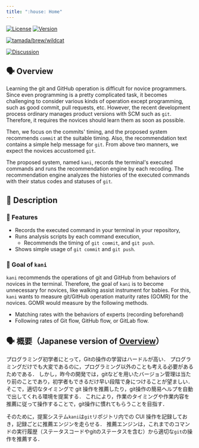```yaml
---
title: ":house: Home"
---
```


[![License](https://img.shields.io/badge/License-CC0--1.0-blue?logo=spdx)](https://creativecommons.org/publicdomain/zero/1.0/)
[![Version](https://img.shields.io/badge/Version-1.0.0-blue.svg)](https://github.com/tamadalab/kani/releases/tag/v1.0.0)

[![tamada/brew/wildcat](https://img.shields.io/badge/Homebrew-tamadalab%2Fbrew%2Fkani-green?logo=homebrew)](https://github.com/tamadalab/homebrew-brew)

[![Discussion](https://img.shields.io/badge/GitHub-Discussion-orange?logo=GitHub)](https://github.com/tamadalab/kani/discussions)

## :speaking_head: Overview

Learning the git and GitHub operation is difficult for novice programmers.
Since even programming is a pretty complicated task, it becomes challenging to consider various kinds of operation except programming, such as good commit, pull requests, etc.
However, the recent development process ordinary manages product versions with SCM such as `git`.
Therefore, it requires the novices should learn them as soon as possible.

Then, we focus on the commits' timing, and the proposed system recommends `commit` at the suitable timing.
Also, the recommendation text contains a simple help message for `git`.
From above two manners, we expect the novices accustomed `git`.

The proposed system, named `kani`, records the terminal's executed commands and runs the recommendation engine by each recoding.
The recommendation engine analyzes the histories of the executed commands with their status codes and statuses of `git`.

## :speech_balloon: Description

### :wind_chime: Features

* Records the executed command in your terminal in your repository,
* Runs analysis scripts by each command execution,
    * Recommends the timing of `git commit`, and `git push`.
* Shows simple usage of `git commit` and `git push`.

### :checkered_flag: Goal of `kani`

`kani` recommends the operations of git and GitHub from behaviors of novices in the terminal.
Therefore, the goal of `kani` is to become unnecessary for novices, like walking assist instrument for babies.
For this, `kani` wants to measure git/GitHub operation maturity rates (GOMR) for the novices.
GOMR would measure by the following methods.

* Matching rates with the behaviors of experts (recording beforehand)
* Following rates of Git flow, GitHub flow, or GitLab flow.



## :speaking_head: 概要（Japanese version of [Overview](#-overview)）

プログラミング初学者にとって，Gitの操作の学習はハードルが高い．
プログラミングだけでも大変であるのに，プログラミング以外のことも考える必要があるためである．
しかし，昨今の開発では，gitなどを用いたバージョン管理は当たり前のことであり，初学者もできるだけ早い段階で身につけることが望ましい．
そこで，適切なタイミングで git 操作を推薦したり，git操作の簡易ヘルプを自動で出してくれる環境を提案する．
これにより，作業のタイミングや作業内容を推薦に従って操作することで，git操作に慣れてもらうことを目指す．

そのために，提案システム`kani`は`git`リポジトリ内での CUI 操作を記録しておき，記録ごとに推薦エンジンを走らせる．
推薦エンジンは，これまでのコマンドの実行履歴（ステータスコードやgitのステータスを含む）から適切な`git`の操作を推薦する．
